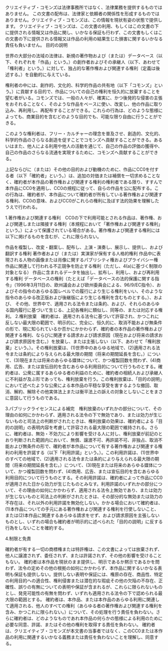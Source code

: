クリエイティブ・コモンズは法律事務所ではなく、法律業務を提供するものではありません。 この文書の配布は、法律家と依頼者の関係性を形成するものではありません。クリエイティブ・コモンズは、この情報を現状有姿の状態で提供します。 クリエイティブ・コモンズは、この文書の利用、もしくはこの文書の下に提供される情報又は作品に関し、いかなる保証も行わず、この文書もしくはこの文書の下に提供される情報又は作品の利用の結果生じた損害に関するいかなる責任も負いません。 目的の説明

世界の大部分の法域の法律は、新規の著作物および（または）データベース（以下、それぞれを「作品」という。）の創作者およびその承継人（以下、あわせて「権利者」という。）に対して、独占的な著作権および関連する権利（定義は後述する。）を自動的に与えている。

権利者の中には、創作的、文化的、科学的作品の共有地（以下「コモンズ」という。）に貢献する目的で、作品についての自己の権利を恒久的に放棄することを望む者がいる。コモンズでは、一般の人々が、確実に、かつ後発的な侵害の主張をおそれることなく、そのような作品をベースに使い、改変し、他の作品に取り込み、再利用し、再配布することができる。これらの行為は、どのような態様によっても、商業目的を含むどのような目的でも、可能な限り自由に行うことができる。

このような権利者は、フリー・カルチャーの理念を普及させ、創造的、文化的、科学的作品のさらなる創造を促すことでコモンズへ貢献することができる。あるいはまた、他人による利用や他人の活動を通じて、自己の作品の評価の獲得や、自己の作品のさらなる流通を実現するために、コモンズへ貢献することができる。

上記ならびに（または）その他の目的および動機のために、作品にCC0を付する者（以下「確約者」という。）は、追加の対価または補償を一切求めることなく、確約者が本作品の著作権および関連する権利の権利者である限り、すすんで本作品にCC0を適用し、CC0の規程に従って、自らの作品を公に配布する。この行為は、確約者が、本作品について確約者が所有している著作権および関連する権利、CC0の意味、およびCC0がこれらの権利に及ぼす法的効果を理解したうえで行われる。

1.著作権および関連する権利　CC0の下で利用可能とされる作品は、著作権、および関連しまたは隣接する権利（本規程において「著作権および関連する権利」という。）によって保護されている場合がある。著作権および関連する権利には以下に掲げるものを含むが、これに限られない。

作品を複製し、改変・翻案し、配布し、上演・演奏し、展示し、提供し、および翻訳する権利 著作者および（または）実演家が保有する人格的権利 作品中に表現される人物の画像または肖像に関するパブリシティ権およびプライバシー権 作品に関連して行われる不正競争を防止する権利（ただし、4(a)に基づく制限の対象となる） 作品に含まれるデータを抽出し、拡布し、利用し、および再利用する権利 データベースの権利（たとえば「データベースの法的保護に関する指令」（1996年3月11日の、欧州議会および欧州委員会による、96/9/EC指令）、およびその指令のあらゆる国レベルでの履行により生じる権利をいい、そのような指令のあらゆる改正版および後継版により生じる権利を含むものとする。）、および、 その他、世界中で、適用される法令または条約、および、それらのあらゆる国内履行に基づいて生じる、上記各権利に類似し、同等の、または対応する権利。 2.権利放棄　確約者は、適用される法令に基づいて許容され、かつこれに反しない最大限の範囲で、明示的に、完全に、恒久的に、取消不能および無条件の形で、現に知られているか否かにかかわらず、確約者の本作品の著作権および関連する権利、ならびに関連する請求および請求原因（現在および将来の請求および請求原因を含む。）を放棄し、または主張しない（以下、あわせて「権利放棄」という。）。その権利放棄は、(1)世界中のあらゆる地域で、(2)適用される法令または条約により与えられる最大限の期間（将来の期間延長を含む。）について、(3)現在または将来のあらゆる媒体について、かつ複製回数を問わず、(4)商用、広告、または宣伝目的を含むあらゆる利用目的について行うものとする。確約者は、公衆に属するあらゆる者の利益のために、確約者の相続人および承継人に不利益が及ぶ形であっても、権利放棄を行う。この権利放棄は、「目的の説明」において述べたような公衆による本作品の平穏な享受を害するような撤回、取消、解約、解除その他実体法上または衡平法上の訴えの対象としないことをまさに意図して行うものである。

3.パブリックライセンスによる補完　権利放棄のいずれかの部分について、その理由の如何にかかわらず、適用される法令の下で無効であり、または効力が生じないものと司法上の判断がされたときは、権利放棄の効果は、確約者による「目的の説明」の表明内容を考慮して許容される最大限の範囲で維持される。さらに、確約者は、無効・不効力により影響を受ける人に対し、権利放棄が前記のとおり判断された範囲内において、無償、譲渡不可、再許諾不可、非独占、取消不能および無条件の形で、確約者が本作品について有する著作権および関連する権利の利用を許諾する（以下「利用許諾」という。）。この利用許諾は、(1)世界中のすべての地域で、(2)適用される法令または条約により与えられる最大限の期間（将来の期間延長を含む。）について、(3)現在または将来のあらゆる媒体について、かつ複製回数を問わず、(4)商用、広告、または宣伝目的を含むあらゆる利用目的について行うものとする。その利用許諾は、確約者によって作品にCC0が適用された日から効力が生じたものとみなす。利用許諾のいずれかの部分について、その理由の如何にかかわらず、適用される法令上無効であり、または効力が生じないものと司法上の判断がされたときは、その部分的な無効または効力の不存在は、それ以外の利用許諾を無効化しない。かかる場合において確約者は、(1)本作品についての手元にある著作権および関連する権利を行使しないこと、または(2)本作品に関連するあらゆる請求をせず、および請求原因を主張しないものとし、いずれの場合も確約者が明示的に述べられた「目的の説明」に反する行為をしないことを確約する。

4.制限と免責

確約者が有する一切の商標権または特許権は、この文書によっては放棄されず、他人に譲渡されず、委任されず、または許諾されず、その他の影響を受けることもない。 確約者は本作品を現状のまま提供し、明示であるか黙示であるかを問わず、法令の定めその他の根拠の如何にかかわらず、本作品に関するいかなる表明も保証も提供しない。提供しない表明や保証には、権原の存在、商品性、特定の利用目的への適合性、権利侵害または潜在的な瑕疵その他の欠陥の不存在、正確性、誤りの有無についての表明や保証が含まれるが、これらに限られないものとし、発見可能性の有無を問わず、いずれも適用される法令の下で認められる最大限の範囲とする。 確約者は、本作品、または本作品のあらゆる利用に関連して適用される、他人のすべての権利（あらゆる者の著作権および関連する権利を含み、かつこれに限られない。）について、その処理を行う責任を負わない。さらに確約者は、どのようなものであれ本作品の何らかの態様による利用のために必要な同意、許諾、またはその他の権利を取得する責任を負わない。 確約者は、クリエイティブ・コモンズが本文書の当事者ではなく、このCC0または本作品の利用に関連するいかなる義務または責任を負わないことを理解し、同意する。
